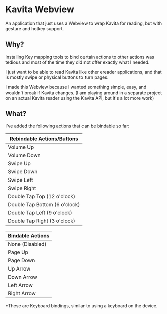 # Kavita Webview
An application that just uses a Webview to wrap Kavita for reading, but with gesture and hotkey support.

## Why?
Installing Key mapping tools to bind certain actions to other actions was tedious and most of the time they did not offer exactly what I needed. 

I just want to be able to read Kavita like other ereader applications, and that is mostly swipe or physical buttons to turn pages.

I made this Webview because I wanted something simple, easy, and wouldn't break if Kavita changes. (I am playing around in a separate project on an actual Kavita reader using the Kavita API, but it's a lot more work)

## What?
I've added the following actions that can be bindable so far:

| Rebindable Actions/Buttons |
| -------- |
| Volume Up  |
| Volume Down |
| Swipe Up |
| Swipe Down |
| Swipe Left |
| Swipe Right |
| Double Tap Top (12 o'clock) |
| Double Tap Bottom (6 o'clock) |
| Double Tap Left (9 o'clock) |
| Double Tap Right (3 o'clock) |

| Bindable Actions |
| -------- |
| None (Disabled)  |
| Page Up |
| Page Down |
| Up Arrow |
| Down Arrow |
| Left Arrow |
| Right Arrow |

*These are Keyboard bindings, similar to using a keyboard on the device.
